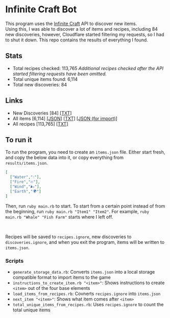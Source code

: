 # Infinite Craft Bot
This program uses the [Infinite Craft](https://neal.fun/infinite-craft/) API to discover new items.
<br>
Using this, I was able to discover a lot of items and recipes, including 84 new discoveries, however, Cloudflare started
filtering my requests, so I had to shut it down. This repo contains the results of everything I found.

## Stats
* Total recipes checked: 113,765 *Additional recipes checked after the API started filtering requests have been omitted.*
* Total unique items found: 6,114
* Total new discoveries: 84

## Links
* New Discoveries \[84\] [\[TXT\]][1]
* All items \[6,114\] [\[JSON\]][2] [\[TXT\]][5] [\[JSON (for import)\]][4]
* All recipes \[113,765\] [\[TXT\]][3]

## To run it

To run the program, you need to create an `items.json` file. Either start fresh, and copy the below data into it, or copy everything from
`results/items.json`.
```json
[
  ["Water","💧"],
  ["Fire","🔥"],
  ["Wind","🌬️"],
  ["Earth","🌍"]
]
```

Then, run `ruby main.rb` to start. To start from a certain point instead of from the beginning, run `ruby main.rb "Item1" "Item2"`.
For example, `ruby main.rb "Whale" "Fish Farm"` starts where I left off.

<br>

Recipes will be saved to `recipes.ignore`, new discoveries to `discoveries.ignore`, and when you exit the program,
items will be written to `items.json`.

### Scripts
* `generate_storage_data.rb`: Converts `items.json` into a local storage compatible format to import items to the game
* `instructions_to_create_item.rb "<item>"`: Shows instructions to create `<item>` out of the four base elements
* `load_items_from_recipes.rb`: Covnerts `recipes.ignore` into `items.json`
* `next_item "<item>"`: Shows what item comes after `<item>`
* `total_unique_items_from_recipes.rb`: Uses `recipes.ignore` to count the total unique items


[1]: https://github.com/Matthiasclee/infinite-craft-bot/raw/master/results/discoveries.txt
[2]: https://github.com/Matthiasclee/infinite-craft-bot/raw/master/results/found_items.json
[3]: https://github.com/Matthiasclee/infinite-craft-bot/raw/master/results/recipes.txt
[4]: https://github.com/Matthiasclee/infinite-craft-bot/raw/master/results/storage_data.json
[5]: https://github.com/Matthiasclee/infinite-craft-bot/raw/master/results/unique_items.txt
